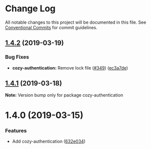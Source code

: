 # Change Log

All notable changes to this project will be documented in this file.
See [Conventional Commits](https://conventionalcommits.org) for commit guidelines.

<a name="1.4.2"></a>
## [1.4.2](https://github.com/cozy/cozy-libs/compare/cozy-authentication@1.4.1...cozy-authentication@1.4.2) (2019-03-19)


### Bug Fixes

* **cozy-authentication:** Remove lock file ([#349](https://github.com/cozy/cozy-libs/issues/349)) ([ec3a7de](https://github.com/cozy/cozy-libs/commit/ec3a7de))




<a name="1.4.1"></a>
## [1.4.1](https://github.com/cozy/cozy-libs/compare/cozy-authentication@1.4.0...cozy-authentication@1.4.1) (2019-03-18)




**Note:** Version bump only for package cozy-authentication

<a name="1.4.0"></a>
# 1.4.0 (2019-03-15)


### Features

* Add cozy-authentication ([632e034](https://github.com/cozy/cozy-libs/commit/632e034))
